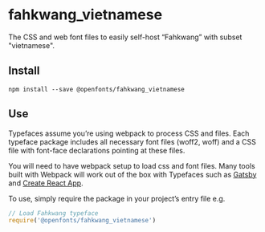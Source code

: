 
# fahkwang_vietnamese

The CSS and web font files to easily self-host “Fahkwang” with subset "vietnamese".

## Install

`npm install --save @openfonts/fahkwang_vietnamese`

## Use

Typefaces assume you’re using webpack to process CSS and files. Each typeface
package includes all necessary font files (woff2, woff) and a CSS file with
font-face declarations pointing at these files.

You will need to have webpack setup to load css and font files. Many tools built
with Webpack will work out of the box with Typefaces such as [Gatsby](https://github.com/gatsbyjs/gatsby)
and [Create React App](https://github.com/facebookincubator/create-react-app).

To use, simply require the package in your project’s entry file e.g.

```javascript
// Load Fahkwang typeface
require('@openfonts/fahkwang_vietnamese')
```
